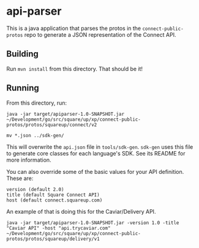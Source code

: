 # api-parser

This is a java application that parses the protos in the `connect-public-protos`
repo to generate a JSON representation of the Connect API.


## Building
Run `mvn install` from this directory. That should be it!

## Running
From this directory, run:

    java -jar target/apiparser-1.0-SNAPSHOT.jar ~/Development/go/src/square/up/xp/connect-public-protos/protos/squareup/connect/v2

    mv *.json ../sdk-gen/

This will overwrite the `api.json` file in `tools/sdk-gen`. `sdk-gen` uses this
file to generate core classes for each language's SDK. See its README for more
information.

You can also override some of the basic values for your API definition. These are:

    version (default 2.0)
    title (default Square Connect API)
    host (default connect.squareup.com)

An example of that is doing this for the Caviar/Delivery API.

    java -jar target/apiparser-1.0-SNAPSHOT.jar -version 1.0 -title "Caviar API" -host "api.trycaviar.com" ~/Development/go/src/square/up/xp/connect-public-protos/protos/squareup/delivery/v1

